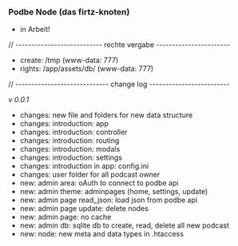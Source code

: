 ### Podbe Node (das firtz-knoten)

* in Arbeit!

// --------------------------- rechte vergabe -----------------------

* create: /tmp (www-data: 777)
* rights: /app/assets/db/ (www-data: 777)


// ----------------------------- change log -------------------------

*v 0.0.1*

- changes: new file and folders for new data structure 
- changes: introduction: app 
- changes: introduction: controller
- changes: introduction: routing
- changes: introduction: modals
- changes: introduction: settings
- changes: introduction in app: config.ini
- changes: user folder for all podcast owner
- new: admin area: oAuth to connect to podbe api
- new: admin theme: adminpages (home, settings, update)
- new: admin page read_json: load json from podbe api 
- new: admin page update: delete nodes
- new: admin page: no cache
- new: admin db: sqlite db to create, read, delete all new podcast
- new: node: new meta and data types in .htaccess 